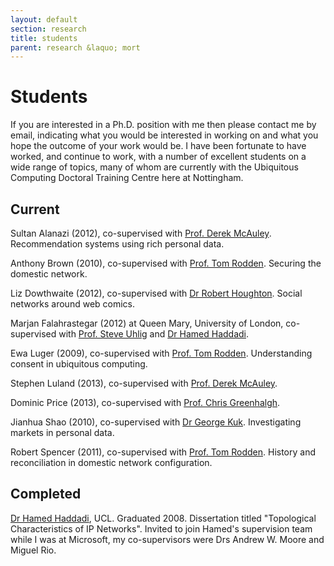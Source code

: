 ```yaml
---
layout: default
section: research
title: students
parent: research &laquo; mort
---
```


Students
========

If you are interested in a Ph.D. position with me then please contact me by
email, indicating what you would be interested in working on and what you hope
the outcome of your work would be. I have been fortunate to have worked, and
continue to work, with a number of excellent students on a wide range of
topics, many of whom are currently with the Ubiquitous Computing Doctoral
Training Centre here at Nottingham.

Current
-------

Sultan Alanazi (2012), co-supervised with [Prof. Derek McAuley][mac]. Recommendation systems using rich personal data.

Anthony Brown (2010), co-supervised with [Prof. Tom Rodden][tom]. 
Securing the domestic network.
 
Liz Dowthwaite (2012), co-supervised with [Dr Robert Houghton][rob]. 
Social networks around web comics.

Marjan Falahrastegar (2012) at Queen Mary, University of London, co-supervised
with [Prof. Steve Uhlig][uhlig] and [Dr Hamed Haddadi][hamed].
 
Ewa Luger (2009), co-supervised with [Prof. Tom Rodden][tom]. 
Understanding consent in ubiquitous computing.

Stephen Luland (2013), co-supervised with [Prof. Derek McAuley][mac].

Dominic Price (2013), co-supervised with [Prof. Chris Greenhalgh][chris].

Jianhua Shao (2010), co-supervised with [Dr George Kuk][george].
Investigating markets in personal data.

Robert Spencer (2011), co-supervised with [Prof. Tom Rodden][tom]. 
History and reconciliation in domestic network configuration.



Completed
---------

[Dr Hamed Haddadi][hamed], UCL. Graduated 2008. Dissertation titled
"Topological Characteristics of IP Networks". Invited to join Hamed's
supervision team while I was at Microsoft, my co-supervisors were Drs Andrew
W. Moore and Miguel Rio.

[hamed]: http://www.eecs.qmul.ac.uk/~hamed/
[uhlig]: http://www.eecs.qmul.ac.uk/~steve/
[tom]: http://www.cs.nott.ac.uk/~tar/
[george]: http://www.nottingham.ac.uk/business/LIZGK.html
[mac]: http://www.cs.nott.ac.uk/~drm/
[rob]: http://www.nottingham.ac.uk/engineering/people/robert.houghton
[chris]: http://www.mrl.nott.ac.uk/~cmg/
